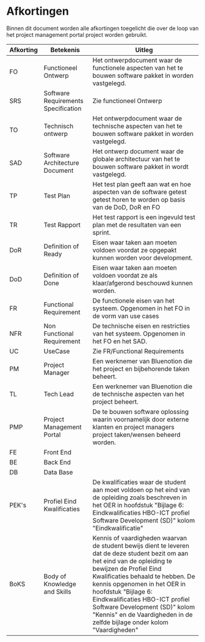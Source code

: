 # Afkortingen

Binnen dit document worden alle afkortingen toegelicht die over de loop van het project management portal project worden gebruikt.

| Afkorting | Betekenis | Uitleg |
|---|---|---|
| FO | Functioneel Ontwerp | Het ontwerpdocument waar de functionele aspecten van het te bouwen software pakket in worden vastgelegd. |
| SRS | Software Requirements Specification | Zie functioneel Ontwerp |
| TO | Technisch ontwerp | Het ontwerpdocument waar de technische aspecten van het te bouwen software pakket in worden vastgelegd. |
| SAD | Software Architecture Document | Het ontwerp document waar de globale architectuur van het te bouwen software pakket in wordt vastgelegd. |
| TP | Test Plan | Het test plan geeft aan wat en hoe aspecten van de software getest getest horen te worden op basis van de DoD, DoR en FO |
| TR | Test Rapport | Het test rapport is een ingevuld test plan met de resultaten van een sprint. |
| DoR | Definition of Ready | Eisen waar taken aan moeten voldoen voordat ze opgepakt kunnen worden voor development. |
| DoD | Definition of Done | Eisen waar taken aan moeten voldoen voordat ze als klaar/afgerond beschouwd kunnen worden. |
| FR | Functional Requirement | De functionele eisen van het systeem. Opgenomen in het FO in de vorm van use cases |
| NFR | Non Functional Requirement | De technische eisen en restricties van het systeem. Opgenomen in het FO en het SAD. |
| UC | UseCase | Zie FR/Functional Requirements |
| PM | Project Manager | Een werknemer van Bluenotion die het project en bijbehorende taken beheert. |
| TL | Tech Lead | Een werknemer van Bluenotion die de technische aspecten van het project beheert. |
| PMP | Project Management Portal | De te bouwen software oplossing waarin voornamelijk door externe klanten en project managers project taken/wensen beheerd worden. |
| FE | Front End |  |
| BE | Back End |  |
| DB | Data Base |  |
| PEK's | Profiel Eind Kwalificaties | De kwalificaties waar de student aan moet voldoen op het eind van de opleiding zoals beschreven in het OER in hoofdstuk "Bijlage 6: Eindkwalificaties HBO-ICT profiel Software Development (SD)" kolom "Eindkwalificatie" |
| BoKS | Body of Knowledge and Skills | Kennis of vaardigheden waarvan de student bewijs dient te leveren dat de deze student bezit om aan het eind van de opleiding te bewijzen de Profiel Eind Kwalificaties behaald te hebben. De kennis opgenomen in het OER in hoofdstuk "Bijlage 6: Eindkwalificaties HBO-ICT profiel Software Development (SD)" kolom "Kennis" en de Vaardigheden in de zelfde bijlage onder kolom "Vaardigheden" |
